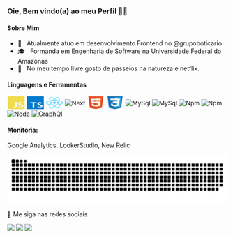 ### Oie, Bem vindo(a) ao meu Perfil 🖖🏼


#### Sobre Mim
- 🔭 &nbsp; Atualmente atuo em desenvolvimento Frontend no @grupoboticario
- 🎓 &nbsp; Formanda em Engenharia de Software na Universidade Federal do Amazônas 
- 🌱 &nbsp; No meu tempo livre  gosto de passeios na natureza e netflix.
  
 
 
  
 #### Linguagens e Ferramentas
  
<div style="display: inline_block">
  <img align="center" alt="Js" height="30" width="40" src="https://raw.githubusercontent.com/devicons/devicon/master/icons/javascript/javascript-plain.svg">
  <img align="center" alt="Ts" height="30" width="40" src="https://raw.githubusercontent.com/devicons/devicon/master/icons/typescript/typescript-plain.svg">
  <img align="center" alt="React" height="30" width="40" src="https://raw.githubusercontent.com/devicons/devicon/master/icons/react/react-original.svg">
  <img align="center" alt="Next" height="30" width="40" src="https://res.cloudinary.com/practicaldev/image/fetch/s--RpUfSAFP--/c_imagga_scale,f_auto,fl_progressive,h_1080,q_auto,w_1080/https://dev-to-uploads.s3.amazonaws.com/uploads/articles/8otweo5ef6kwc26rmxe5.png">     
  <img align="center" alt="HTML" height="30" width="40" src="https://raw.githubusercontent.com/devicons/devicon/master/icons/html5/html5-original.svg">
  <img align="center" alt="CSS" height="30" width="40" src="https://raw.githubusercontent.com/devicons/devicon/master/icons/css3/css3-original.svg">
  <img align="center" alt="MySql" height="50" width="60"  src="https://cdn.jsdelivr.net/gh/devicons/devicon/icons/mysql/mysql-original-wordmark.svg" />
  <img align="center" alt="MySql" height="50" width="60" src="https://cdn.jsdelivr.net/gh/devicons/devicon/icons/git/git-original-wordmark.svg" />
  <img align="center" alt="Npm" height="50" width="60" src="https://cdn.jsdelivr.net/gh/devicons/devicon/icons/npm/npm-original-wordmark.svg" />
  <img align="center" alt="Npm" height="50" width="60" src="https://cdn.jsdelivr.net/gh/devicons/devicon/icons/yarn/yarn-original-wordmark.svg" />
  <img  align="center" alt="Node" height="50" width="60" src="https://cdn.jsdelivr.net/gh/devicons/devicon/icons/nodejs/nodejs-original-wordmark.svg" />
  <img align="center" alt="GraphQl" height="50" width="60"  src="https://cdn.jsdelivr.net/gh/devicons/devicon/icons/graphql/graphql-plain-wordmark.svg" /> 
</div>

#### Monitoria: 
Google Analytics, LookerStudio, New Relic
 
 
 
 ![](https://github.com/Platane/snk/raw/output/github-contribution-grid-snake.svg)
 
 
🌱 Me siga nas redes sociais

<div> 
    <a href="https://www.linkedin.com/in/taniziafagundes/" target="_blank"><img src="https://img.shields.io/badge/linkedin-%230077B5.svg?style=for-the-badge&logo=linkedin&logoColor=white" target="_blank"></a>
    <a href="https://gitlab.com/taniziafagundes" target="_blank"><img src="https://img.shields.io/badge/gitlab-%23181717.svg?style=for-the-badge&logo=gitlab&logoColor=white" target="_blank"></a> 
    <a href="https://www.instagram.com/tanizia.fagundes/" target="_blank"><img src="https://img.shields.io/badge/-Instagram-%23E4405F?style=for-the-badge&logo=instagram&logoColor=white" target="_blank"></a>
</div>





